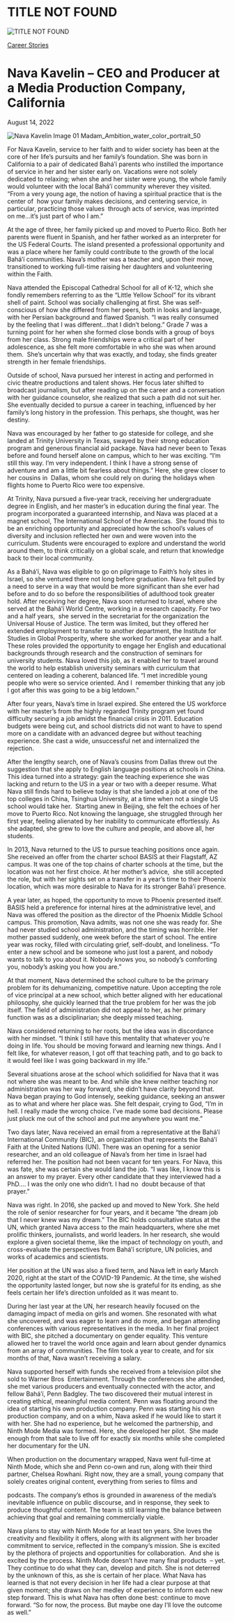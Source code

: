# TITLE NOT FOUND

![TITLE NOT FOUND](https://madamambition.com/wp-content/uploads/2022/12/Nava-Kavelin-Image-01-Madam_Ambition_water_color_portrait_50.jpeg)

[Career Stories](https://madamambition.com/category/career-stories/)

Nava Kavelin – CEO and Producer at a Media Production Company, California
=========================================================================

August 14, 2022

![](https://madamambition.com/wp-content/uploads/2022/12/Nava-Kavelin-Image-01-Madam_Ambition_water_color_portrait_50.jpeg "Nava Kavelin Image 01 Madam_Ambition_water_color_portrait_50")

For Nava Kavelin, service to her faith and to wider society has been at the core of her life’s pursuits and her family’s foundation. She was born in California to a pair of dedicated Bahá’í parents who instilled the importance of service in her and her sister early on. Vacations were not solely dedicated to relaxing; when she and her sister were young, the whole family would volunteer with the local Bahá’í community wherever they visited.  “From a very young age, the notion of having a spiritual practice that is the center of  how your family makes decisions, and centering service, in particular, practicing those values  through acts of service, was imprinted on me…it’s just part of who I am.”

At the age of three, her family picked up and moved to Puerto Rico. Both her parents were fluent in Spanish, and her father worked as an interpreter for the US Federal Courts. The island presented a professional opportunity and was a place where her family could contribute to the growth of the local Bahá’í communities. Nava’s mother was a teacher and, upon their move,  transitioned to working full-time raising her daughters and volunteering within the Faith.

Nava attended the Episcopal Cathedral School for all of K-12, which she fondly remembers referring to as the “Little Yellow School” for its vibrant shell of paint. School was socially challenging at first. She was self-conscious of how she differed from her peers, both in looks and language, with her Persian background and flawed Spanish. “I was really consumed by the feeling that I was different…that I didn’t belong.” Grade 7 was a turning point for her when she formed close bonds with a group of boys from her class. Strong male friendships were a critical part of her adolescence, as she felt more comfortable in who she was when around them.  She’s uncertain why that was exactly, and today, she finds greater strength in her female friendships.

Outside of school, Nava pursued her interest in acting and performed in civic theatre productions and talent shows. Her focus later shifted to broadcast journalism, but after reading up on the career and a conversation with her guidance counselor, she realized that such a path did not suit her. She eventually decided to pursue a career in teaching, influenced by her family’s long history in the profession. This perhaps, she thought, was her destiny.

Nava was encouraged by her father to go stateside for college, and she landed at Trinity University in Texas, swayed by their strong education program and generous financial aid package. Nava had never been to Texas before and found herself alone on campus, which to her was exciting. “I’m still this way. I’m very independent. I think I have a strong sense of  adventure and am a little bit fearless about things.” Here, she grew closer to her cousins in  Dallas, whom she could rely on during the holidays when flights home to Puerto Rico were too expensive.

At Trinity, Nava pursued a five-year track, receiving her undergraduate degree in English, and her master’s in education during the final year. The program incorporated a guaranteed internship, and Nava was placed at a magnet school, The International School of the Americas.  She found this to be an enriching opportunity and appreciated how the school’s values of diversity and inclusion reflected her own and were woven into the curriculum. Students were encouraged to explore and understand the world around them, to think critically on a global scale, and return that knowledge back to their local community.

As a Bahá’í, Nava was eligible to go on pilgrimage to Faith’s holy sites in Israel, so she ventured there not long before graduation. Nava felt pulled by a need to serve in a way that would be more significant than she ever had before and to do so before the responsibilities of adulthood took greater hold. After receiving her degree, Nava soon returned to Israel, where she served at the Bahá’í World Centre, working in a research capacity. For two and a half years,  she served in the secretariat for the organization the Universal House of Justice. The term was limited, but they offered her extended employment to transfer to another department, the Institute for Studies in Global Prosperity, where she worked for another year and a half. These roles provided the opportunity to engage her English and educational backgrounds through research and the construction of seminars for university students. Nava loved this job, as it enabled her to travel around the world to help establish university seminars with curriculum that centered on leading a coherent, balanced life. “I met incredible young people who were so service oriented. And I  remember thinking that any job I got after this was going to be a big letdown.”

After four years, Nava’s time in Israel expired. She entered the US workforce with her master’s from the highly regarded Trinity program yet found difficulty securing a job amidst the financial crisis in 2011. Education budgets were being cut, and school districts did not want to have to spend more on a candidate with an advanced degree but without teaching experience. She cast a wide, unsuccessful net and internalized the rejection.

After the lengthy search, one of Nava’s cousins from Dallas threw out the suggestion that she apply to English language positions at schools in China. This idea turned into a strategy: gain the teaching experience she was lacking and return to the US in a year or two with a deeper resume. What Nava still finds hard to believe today is that she landed a job at one of the top colleges in China, Tsinghua University, at a time when not a single US school would take her.  Starting anew in Beijing, she felt the echoes of her move to Puerto Rico. Not knowing the language, she struggled through her first year, feeling alienated by her inability to communicate effortlessly. As she adapted, she grew to love the culture and people, and above all, her students.

In 2013, Nava returned to the US to pursue teaching positions once again. She received an offer from the charter school BASIS at their Flagstaff, AZ campus. It was one of the top chains of charter schools at the time, but the location was not her first choice. At her mother’s advice,  she still accepted the role, but with her sights set on a transfer in a year’s time to their Phoenix location, which was more desirable to Nava for its stronger Bahá’í presence.

A year later, as hoped, the opportunity to move to Phoenix presented itself. BASIS held a preference for internal hires at the administrative level, and Nava was offered the position as the director of the Phoenix Middle School campus. This promotion, Nava admits, was not one she was ready for. She had never studied school administration, and the timing was horrible. Her mother passed suddenly, one week before the start of school. The entire year was rocky, filled with circulating grief, self-doubt, and loneliness. “To enter a new school and be someone who just lost a parent, and nobody wants to talk to you about it. Nobody knows you, so nobody’s comforting you, nobody’s asking you how you are.”

At that moment, Nava determined the school culture to be the primary problem for its dehumanizing, competitive nature. Upon accepting the role of vice principal at a new school, which better aligned with her educational philosophy, she quickly learned that the true problem for her was the job itself. The field of administration did not appeal to her, as her primary function was as a disciplinarian; she deeply missed teaching.

Nava considered returning to her roots, but the idea was in discordance with her mindset. “I think I still have this mentality that whatever you’re doing in life. You should be moving forward and learning new things. And I felt like, for whatever reason, I got off that teaching path, and to go back to it would feel like I was going backward in my life.”

Several situations arose at the school which solidified for Nava that it was not where she was meant to be. And while she knew neither teaching nor administration was her way forward, she didn’t have clarity beyond that. Nava began praying to God intensely, seeking guidance, seeking an answer as to what and where her place was. She felt despair, crying to God, “I’m in hell. I really made the wrong choice. I’ve made some bad decisions. Please just pluck me out of the school and put me anywhere you want me.”

Two days later, Nava received an email from a representative at the Bahá’í International Community (BIC), an organization that represents the Bahá’í Faith at the United Nations (UN). There was an opening for a senior researcher, and an old colleague of Nava’s from her time in Israel had referred her. The position had not been vacant for ten years. For Nava, this was fate, she was certain she would land the job. “I was like, I know this is an answer to my prayer. Every other candidate that they interviewed had a PhD.… I was the only one who didn’t. I had no  doubt because of that prayer.”

Nava was right. In 2016, she packed up and moved to New York. She held the role of senior researcher for four years, and it became “the dream job that I never knew was my dream.” The BIC holds consultative status at the UN, which granted Nava access to the main headquarters, where she met prolific thinkers, journalists, and world leaders. In her research, she would explore a given societal theme, like the impact of technology on youth, and cross-evaluate the perspectives from Bahá’í scripture, UN policies, and works of academics and scientists.

Her position at the UN was also a fixed term, and Nava left in early March 2020, right at the start of the COVID-19 Pandemic. At the time, she wished the opportunity lasted longer, but now she is grateful for its ending, as she feels certain her life’s direction unfolded as it was meant to.

During her last year at the UN, her research heavily focused on the damaging impact of media on girls and women. She resonated with what she uncovered, and was eager to learn and do more, and began attending conferences with various representatives in the media. In her final project with BIC, she pitched a documentary on gender equality. This venture allowed her to travel the world once again and learn about gender dynamics from an array of communities. The film took a year to create, and for six months of that, Nava wasn’t receiving a salary.

Nava supported herself with funds she received from a television pilot she sold to Warner Bros  Entertainment. Through the conferences she attended, she met various producers and eventually connected with the actor, and fellow Bahá’í, Penn Badgley. The two discovered their mutual interest in creating ethical, meaningful media content. Penn was floating around the idea of starting his own production company. Penn was starting his own production company, and on a whim, Nava asked if he would like to start it with her. She had no experience, but he welcomed the partnership, and Ninth Mode Media was formed. Here, she developed her pilot.  She made enough from that sale to live off for exactly six months while she completed her documentary for the UN.

When production on the documentary wrapped, Nava went full-time at Ninth Mode, which she and Penn co-own and run, along with their third partner, Chelsea Rowhani. Right now, they are a small, young company that solely creates original content, everything from series to films and

podcasts. The company’s ethos is grounded in awareness of the media’s inevitable influence on public discourse, and in response, they seek to produce thoughtful content. The team is still learning the balance between achieving that goal and remaining commercially viable.

Nava plans to stay with Ninth Mode for at least ten years. She loves the creativity and flexibility it offers, along with its alignment with her broader commitment to service, reflected in the company’s mission. She is excited by the plethora of projects and opportunities for collaboration.  And she is excited by the process. Ninth Mode doesn’t have many final products  – yet. They continue to do what they can, develop and pitch. She is not deterred by the unknown of this, as she is certain of her place. What Nava has learned is that not every decision in her life had a clear purpose at that given moment; she draws on her medley of experience to inform each new step forward. This is what Nava has often done best: continue to move forward. “So for now, the process. But maybe one day I’ll love the outcome as well.”